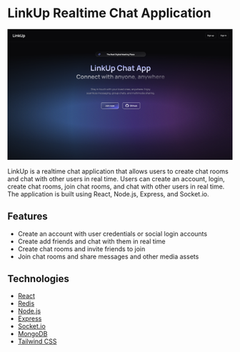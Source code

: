﻿# LinkUp Realtime Chat Application

![hero image](/assets/hero.png)

LinkUp is a realtime chat application that allows users to create chat rooms and chat with other users in real time. Users can create an account, login, create chat rooms, join chat rooms, and chat with other users in real time. The application is built using React, Node.js, Express, and Socket.io.

## Features

- Create an account with user credentials or social login accounts
- Create add friends and chat with them in real time
- Create chat rooms and invite friends to join
- Join chat rooms and share messages and other media assets

## Technologies

- [React](https://reactjs.org/)
- [Redis](https://redis.io/)
- [Node.js](https://nodejs.org/)
- [Express](https://expressjs.com/)
- [Socket.io](https://socket.io/)
- [MongoDB](https://www.mongodb.com/)
- [Tailwind CSS](https://tailwindcss.com/)
